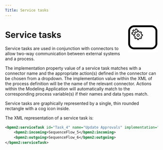 ```yaml
---
Title: Service tasks
---
```


<img align="right" width="100" height="100" src="../images/bpmn-service.svg" />

# Service tasks

Service tasks are used in conjunction with connectors to allow two-way communication between external systems and a process. 

The implementation property value of a service task matches with a connector name and the appropriate action(s) defined in the connector can be chosen from a dropdown. The implementation value within the XML of the process definition will be the name of the relevant connector. Actions within the Modeling Application will automatically match to the corresponding process variable(s) if their names and data types match.

Service tasks are graphically represented by a single, thin rounded rectangle with a cog icon inside. 

The XML representation of a service task is: 

```xml
<bpmn2:serviceTask id="Task_4" name="Update Approvals" implementation="updateApprovalConnector">
	<bpmn2:incoming>SequenceFlow_5</bpmn2:incoming>
	<bpmn2:outgoing>SequenceFlow_6</bpmn2:outgoing>
</bpmn2:serviceTask>
```
